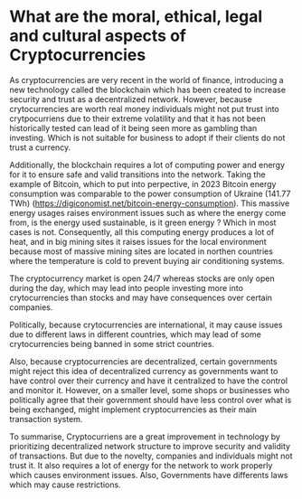 
# What are the moral, ethical, legal and cultural aspects of Cryptocurrencies

As cryptocurrencies are very recent in the world of finance, introducing a new technology called the blockchain which has been created to increase security and trust as a decentralized network. However, because crytocurrencies are worth real money individuals might not put trust into crytpocurriens due to their extreme volatility and that it has not been historically tested can lead of it being seen more as gambling than investing. Which is not suitable for business to adopt if their clients do not trust a currency.

Additionally, the blockchain requires a lot of computing power and energy for it to ensure safe and valid transitions into the network. Taking the example of Bitcoin, which to put into perpective, in 2023 Bitcoin energy consumption was comparable to the power consumption of Ukraine (141.77 TWh) (https://digiconomist.net/bitcoin-energy-consumption). This massive energy usages raises environment issues such as where the energy come from, is the energy used sustainable, is it green energy ? Which in most cases is not. Consequently, all this computing energy produces a lot of heat, and in big mining sites it raises issues for the local environment because most of massive mining sites are located in northen countries where the temperature is cold to prevent buying air conditioning systems.

The cryptocurrency market is open 24/7 whereas stocks are only open during the day, which may lead into people investing more into crytocurrencies than stocks and may have consequences over certain companies.

Politically, because crytocurrencies are international, it may cause issues due to different laws in different countries, which may lead of some crytocurrencies being banned in some strict countries.

Also, because cryptocurrencies are decentralized, certain governments might reject this idea of decentralized currency as governments want to have control over their currency and have it centralized to have the control and monitor it. However, on a smaller level, some shops or businesses who politically agree that their government should have less control over what is being exchanged, might implement cryptocurrencies as their main transaction system.

To summarise, Cryptocurriens are a great improvement in technology by prioritizing decentralized network structure to improve security and validity of transactions. But due to the novelty, companies and individuals might not trust it. It also requires a lot of energy for the network to work properly which causes environment issues. Also, Governments have differents laws which may cause restrictions.